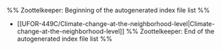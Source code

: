 %% Zoottelkeeper: Beginning of the autogenerated index file list  %%
-  [[UFOR-449C/Climate-change-at-the-neighborhood-level|Climate-change-at-the-neighborhood-level]]
%% Zoottelkeeper: End of the autogenerated index file list  %%

